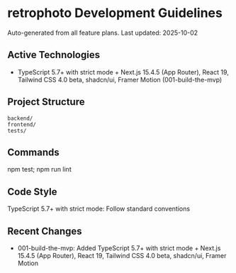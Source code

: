 # retrophoto Development Guidelines

Auto-generated from all feature plans. Last updated: 2025-10-02

## Active Technologies
- TypeScript 5.7+ with strict mode + Next.js 15.4.5 (App Router), React 19, Tailwind CSS 4.0 beta, shadcn/ui, Framer Motion (001-build-the-mvp)

## Project Structure
```
backend/
frontend/
tests/
```

## Commands
npm test; npm run lint

## Code Style
TypeScript 5.7+ with strict mode: Follow standard conventions

## Recent Changes
- 001-build-the-mvp: Added TypeScript 5.7+ with strict mode + Next.js 15.4.5 (App Router), React 19, Tailwind CSS 4.0 beta, shadcn/ui, Framer Motion

<!-- MANUAL ADDITIONS START -->
<!-- MANUAL ADDITIONS END -->